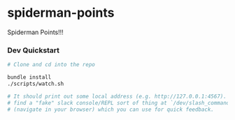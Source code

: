 # spiderman-points

Spiderman Points!!!

### Dev Quickstart

```sh
# Clone and cd into the repo

bundle install
./scripts/watch.sh

# It should print out some local address (e.g. http://127.0.0.1:4567). You'll
# find a "fake" slack console/REPL sort of thing at `/dev/slash_command`
# (navigate in your browser) which you can use for quick feedback.
```
